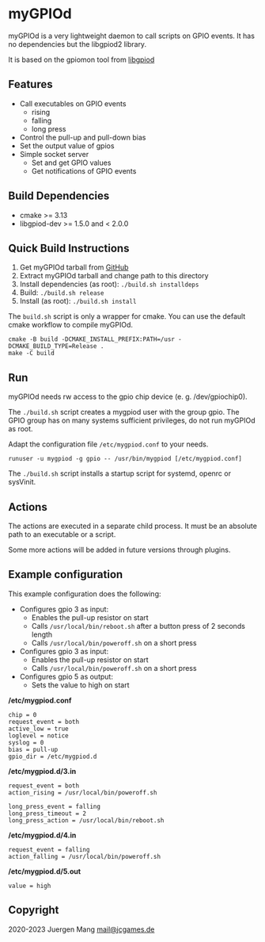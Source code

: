 # myGPIOd

myGPIOd is a very lightweight daemon to call scripts on GPIO events. It has no dependencies but the libgpiod2 library.

It is based on the gpiomon tool from [libgpiod](https://git.kernel.org/pub/scm/libs/libgpiod/libgpiod.git/about/)

## Features

- Call executables on GPIO events
  - rising
  - falling
  - long press
- Control the pull-up and pull-down bias
- Set the output value of gpios
- Simple socket server
  - Set and get GPIO values
  - Get notifications of GPIO events

## Build Dependencies

- cmake >= 3.13
- libgpiod-dev >= 1.5.0 and < 2.0.0

## Quick Build Instructions

1. Get myGPIOd tarball from [GitHub](https://github.com/jcorporation/myGPIOd/releases/latest)
2. Extract myGPIOd tarball and change path to this directory
3. Install dependencies (as root): `./build.sh installdeps`
4. Build: `./build.sh release`
5. Install (as root): `./build.sh install`

The `build.sh` script is only a wrapper for cmake. You can use the default cmake workflow to compile myGPIOd.

```
cmake -B build -DCMAKE_INSTALL_PREFIX:PATH=/usr -DCMAKE_BUILD_TYPE=Release .
make -C build
```

## Run

myGPIOd needs rw access to the gpio chip device (e. g. /dev/gpiochip0).

The `./build.sh` script creates a mygpiod user with the group gpio. The GPIO group has on many systems sufficient privileges, do not run myGPIOd as root.

Adapt the configuration file `/etc/mygpiod.conf` to your needs.

```
runuser -u mygpiod -g gpio -- /usr/bin/mygpiod [/etc/mygpiod.conf]
```

The `./build.sh` script installs a startup script for systemd, openrc or sysVinit.

## Actions

The actions are executed in a separate child process. It must be an absolute path to an executable or a script.

Some more actions will be added in future versions through plugins.

## Example configuration

This example configuration does the following:

- Configures gpio 3 as input:
  - Enables the pull-up resistor on start
  - Calls `/usr/local/bin/reboot.sh` after a button press of 2 seconds length
  - Calls `/usr/local/bin/poweroff.sh` on a short press
- Configures gpio 3 as input:
  - Enables the pull-up resistor on start
  - Calls `/usr/local/bin/poweroff.sh` on a short press
- Configures gpio 5 as output:
  - Sets the value to high on start

**/etc/mygpiod.conf**
```
chip = 0
request_event = both
active_low = true
loglevel = notice
syslog = 0
bias = pull-up
gpio_dir = /etc/mygpiod.d
```

**/etc/mygpiod.d/3.in**
```
request_event = both
action_rising = /usr/local/bin/poweroff.sh

long_press_event = falling
long_press_timeout = 2
long_press_action = /usr/local/bin/reboot.sh
```

**/etc/mygpiod.d/4.in**
```
request_event = falling
action_falling = /usr/local/bin/poweroff.sh
```

**/etc/mygpiod.d/5.out**
```
value = high
```

## Copyright

2020-2023 Juergen Mang <mail@jcgames.de>
